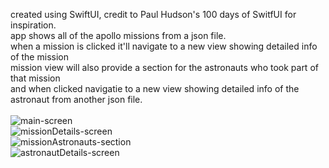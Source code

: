 created using SwiftUI, credit to Paul Hudson's 100 days of SwitfUI for inspiration.<br/>
app shows all of the apollo missions from a json file.<br/>
when a mission is clicked it'll navigate to a new view showing detailed info of the mission<br/>
mission view will also provide a section for the astronauts who took part of that mission<br/> 
and when clicked navigatie to a new view showing detailed info of the astronaut from another json file.<br/>
<br/>
![main-screen](https://github.com/user-attachments/assets/a9061427-8cd2-4f49-aaa7-f244e8b135d7)
<br/>
![missionDetails-screen](https://github.com/user-attachments/assets/d7bbbdd4-e42a-4604-b9b4-d64c2e368cdd)
<br/>
![missionAstronauts-section](https://github.com/user-attachments/assets/e7ed3e3b-d5e4-41f8-a4b3-cdcae3370118)
<br/>
![astronautDetails-screen](https://github.com/user-attachments/assets/03ea3f46-4684-4bd9-b00f-a9ed89727b25)




